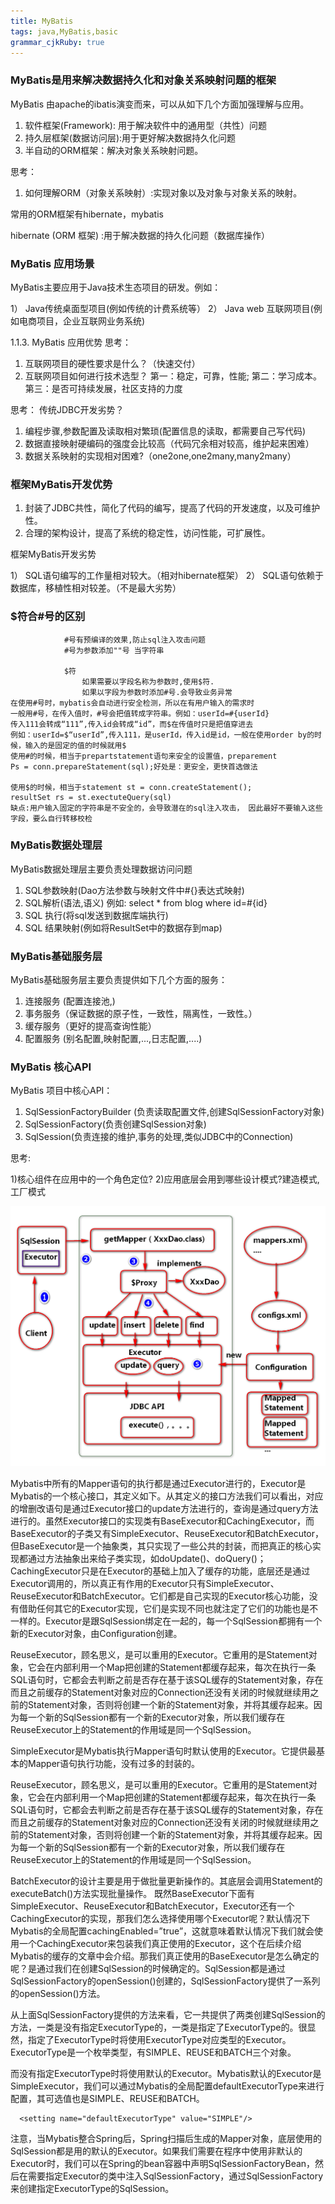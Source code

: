 ```yaml
---
title: MyBatis
tags: java,MyBatis,basic
grammar_cjkRuby: true
---
```


### MyBatis是用来解决数据持久化和对象关系映射问题的框架

MyBatis 由apache的ibatis演变而来，可以从如下几个方面加强理解与应用。

1)	软件框架(Framework): 用于解决软件中的通用型（共性）问题
2)	持久层框架(数据访问层):用于更好解决数据持久化问题
3)	半自动的ORM框架：解决对象关系映射问题。

思考：
1)	如何理解ORM（对象关系映射）:实现对象以及对象与对象关系的映射。

常用的ORM框架有hibernate，mybatis

hibernate (ORM 框架) :用于解决数据的持久化问题（数据库操作）

### MyBatis 应用场景

MyBatis主要应用于Java技术生态项目的研发。例如：

1）	Java传统桌面型项目(例如传统的计费系统等）
2）	Java web 互联网项目(例如电商项目，企业互联网业务系统)

1.1.3.	MyBatis 应用优势
思考：

1)	互联网项目的硬性要求是什么？（快速交付）
2)	互联网项目如何进行技术选型？
第一：稳定，可靠，性能;
第二：学习成本。
第三：是否可持续发展，社区支持的力度

思考：
传统JDBC开发劣势？

1)	编程步骤,参数配置及读取相对繁琐(配置信息的读取，都需要自己写代码)
2)	数据直接映射硬编码的强度会比较高（代码冗余相对较高，维护起来困难）
3)	数据关系映射的实现相对困难?（one2one,one2many,many2many）

### 框架MyBatis开发优势

1)	封装了JDBC共性，简化了代码的编写，提高了代码的开发速度，以及可维护性。
2)	合理的架构设计，提高了系统的稳定性，访问性能，可扩展性。


框架MyBatis开发劣势

1）	SQL语句编写的工作量相对较大。（相对hibernate框架）
2）	SQL语句依赖于数据库，移植性相对较差。（不是最大劣势）


### $符合#号的区别

````
			#号有预编译的效果,防止sql注入攻击问题
			#号为参数添加""号 当字符串
			
			$符
				如果需要以字段名称为参数时,使用$符.
				如果以字段为参数时添加#号.会导致业务异常
在使用#号时，mybatis会自动进行安全检测，所以在有用户输入的需求时
一般用#号，在传入值时，#号会把值转成字符串。例如：userId=#{userId}
传入111会转成“111”,传入id会转成“id”，而$在传值时只是把值穿进去
例如：userId=$“userId”,传入111，是userId，传入id是id，一般在使用order by的时候，输入的是固定的值的时候就用$
使用#的时候，相当于prepartstatement语句来安全的设置值，preparement 
Ps = conn.prepareStatement(sql);好处是：更安全，更快首选做法

使用$的时候，相当于statement st = conn.createStatement();
resultSet rs = st.exectuteQuery(sql)
缺点:用户输入固定的字符串是不安全的，会导致潜在的sql注入攻击， 因此最好不要输入这些字段，要么自行转移校检
````

### MyBatis数据处理层
MyBatis数据处理层主要负责处理数据访问问题

1)	SQL参数映射(Dao方法参数与映射文件中#{}表达式映射)
2)	SQL解析(语法,语义) 例如: select * from blog where id=#{id}
3)	SQL 执行(将sql发送到数据库端执行)
4)	SQL 结果映射(例如将ResultSet中的数据存到map)


### MyBatis基础服务层
MyBatis基础服务层主要负责提供如下几个方面的服务：

1)	连接服务 (配置连接池,)
2)	事务服务（保证数据的原子性，一致性，隔离性，一致性。）
3)	缓存服务（更好的提高查询性能）
4)	配置服务 (别名配置,映射配置,...,日志配置,....)

### MyBatis 核心API
MyBatis 项目中核心API：

1.	SqlSessionFactoryBuilder (负责读取配置文件,创建SqlSessionFactory对象)
2.	SqlSessionFactory(负责创建SqlSession对象)
3.	SqlSession(负责连接的维护,事务的处理,类似JDBC中的Connection)

思考:

1)核心组件在应用中的一个角色定位?
2)应用底层会用到哪些设计模式?建造模式,工厂模式

![图解maybatis底层](./images/mybatis底层流程.png)

Mybatis中所有的Mapper语句的执行都是通过Executor进行的，Executor是Mybatis的一个核心接口，其定义如下。从其定义的接口方法我们可以看出，对应的增删改语句是通过Executor接口的update方法进行的，查询是通过query方法进行的。虽然Executor接口的实现类有BaseExecutor和CachingExecutor，而BaseExecutor的子类又有SimpleExecutor、ReuseExecutor和BatchExecutor，但BaseExecutor是一个抽象类，其只实现了一些公共的封装，而把真正的核心实现都通过方法抽象出来给子类实现，如doUpdate()、doQuery()；CachingExecutor只是在Executor的基础上加入了缓存的功能，底层还是通过Executor调用的，所以真正有作用的Executor只有SimpleExecutor、ReuseExecutor和BatchExecutor。它们都是自己实现的Executor核心功能，没有借助任何其它的Executor实现，它们是实现不同也就注定了它们的功能也是不一样的。Executor是跟SqlSession绑定在一起的，每一个SqlSession都拥有一个新的Executor对象，由Configuration创建。

 ReuseExecutor，顾名思义，是可以重用的Executor。它重用的是Statement对象，它会在内部利用一个Map把创建的Statement都缓存起来，每次在执行一条SQL语句时，它都会去判断之前是否存在基于该SQL缓存的Statement对象，存在而且之前缓存的Statement对象对应的Connection还没有关闭的时候就继续用之前的Statement对象，否则将创建一个新的Statement对象，并将其缓存起来。因为每一个新的SqlSession都有一个新的Executor对象，所以我们缓存在ReuseExecutor上的Statement的作用域是同一个SqlSession。
 
  SimpleExecutor是Mybatis执行Mapper语句时默认使用的Executor。它提供最基本的Mapper语句执行功能，没有过多的封装的。
  
   ReuseExecutor，顾名思义，是可以重用的Executor。它重用的是Statement对象，它会在内部利用一个Map把创建的Statement都缓存起来，每次在执行一条SQL语句时，它都会去判断之前是否存在基于该SQL缓存的Statement对象，存在而且之前缓存的Statement对象对应的Connection还没有关闭的时候就继续用之前的Statement对象，否则将创建一个新的Statement对象，并将其缓存起来。因为每一个新的SqlSession都有一个新的Executor对象，所以我们缓存在ReuseExecutor上的Statement的作用域是同一个SqlSession。
   
  BatchExecutor的设计主要是用于做批量更新操作的。其底层会调用Statement的executeBatch()方法实现批量操作。
	 既然BaseExecutor下面有SimpleExecutor、ReuseExecutor和BatchExecutor，Executor还有一个CachingExecutor的实现，那我们怎么选择使用哪个Executor呢？默认情况下Mybatis的全局配置cachingEnabled=”true”，这就意味着默认情况下我们就会使用一个CachingExecutor来包装我们真正使用的Executor，这个在后续介绍Mybatis的缓存的文章中会介绍。那我们真正使用的BaseExecutor是怎么确定的呢？是通过我们在创建SqlSession的时候确定的。SqlSession都是通过SqlSessionFactory的openSession()创建的，SqlSessionFactory提供了一系列的openSession()方法。
		 
 从上面SqlSessionFactory提供的方法来看，它一共提供了两类创建SqlSession的方法，一类是没有指定ExecutorType的，一类是指定了ExecutorType的。很显然，指定了ExecutorType时将使用ExecutorType对应类型的Executor。ExecutorType是一个枚举类型，有SIMPLE、REUSE和BATCH三个对象。

   而没有指定ExecutorType时将使用默认的Executor。Mybatis默认的Executor是SimpleExecutor，我们可以通过Mybatis的全局配置defaultExecutorType来进行配置，其可选值也是SIMPLE、REUSE和BATCH。

      <setting name="defaultExecutorType" value="SIMPLE"/>

 注意，当Mybatis整合Spring后，Spring扫描后生成的Mapper对象，底层使用的SqlSession都是用的默认的Executor。如果我们需要在程序中使用非默认的Executor时，我们可以在Spring的bean容器中声明SqlSessionFactoryBean，然后在需要指定Executor的类中注入SqlSessionFactory，通过SqlSessionFactory来创建指定ExecutorType的SqlSession。